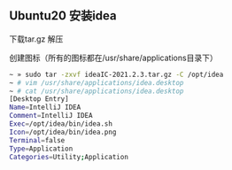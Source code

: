 ## Ubuntu20 安装idea

下载tar.gz 解压

创建图标（所有的图标都在/usr/share/applications目录下）

```zsh
~ » sudo tar -zxvf ideaIC-2021.2.3.tar.gz -C /opt/idea
~ # vim /usr/share/applications/idea.desktop
~ # cat /usr/share/applications/idea.desktop
[Desktop Entry]
Name=IntelliJ IDEA
Comment=IntelliJ IDEA
Exec=/opt/idea/bin/idea.sh
Icon=/opt/idea/bin/idea.png
Terminal=false
Type=Application
Categories=Utility;Application
```